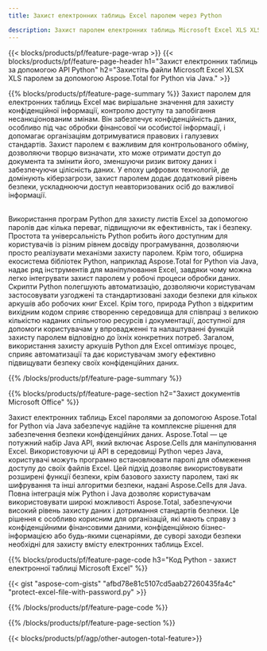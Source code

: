 ```yaml
---
title: Захист електронних таблиць Excel паролем через Python  

description: Захист паролем електронних таблиць Microsoft Excel XLS XLSX через програму Python. Застосуйте пароль з легкістю.
---
```


{{< blocks/products/pf/feature-page-wrap >}}
{{< blocks/products/pf/feature-page-header h1="Захист електронних таблиць за допомогою API Python" h2="Захистіть файли Microsoft Excel XLSX XLS паролем за допомогою Aspose.Total for Python via Java." >}}

{{% blocks/products/pf/feature-page-summary %}}
Захист паролем для електронних таблиць Excel має вирішальне значення для захисту конфіденційної інформації, контролю доступу та запобігання несанкціонованим змінам.  Він забезпечує конфіденційність даних, особливо під час обробки фінансової чи особистої інформації, і допомагає організаціям дотримуватися правових і галузевих стандартів.  Захист паролем є важливим для контрольованого обміну, дозволяючи творцю визначати, хто може отримати доступ до документа та змінити його, зменшуючи ризик витоку даних і забезпечуючи цілісність даних.  У епоху цифрових технологій, де домінують кіберзагрози, захист паролем додає додатковий рівень безпеки, ускладнюючи доступ неавторизованих осіб до важливої інформації. <br /><br />

Використання програм Python для захисту листів Excel за допомогою паролів дає кілька переваг, підвищуючи як ефективність, так і безпеку.  Простота та універсальність Python робить його доступним для користувачів із різним рівнем досвіду програмування, дозволяючи просто реалізувати механізми захисту паролем.  Крім того, обширна екосистема бібліотек Python, наприклад Aspose.Total for Python via Java, надає ряд інструментів для маніпулювання Excel, завдяки чому можна легко інтегрувати захист паролем у робочі процеси обробки даних.  Скрипти Python полегшують автоматизацію, дозволяючи користувачам застосовувати узгоджені та стандартизовані заходи безпеки для кількох аркушів або робочих книг Excel.  Крім того, природа Python з відкритим вихідним кодом сприяє створенню середовища для співпраці з великою кількістю наданих спільнотою ресурсів і документації, доступної для допомоги користувачам у впровадженні та налаштуванні функцій захисту паролем відповідно до їхніх конкретних потреб.  Загалом, використання захисту аркушів Python для Excel оптимізує процес, сприяє автоматизації та дає користувачам змогу ефективно підвищувати безпеку своїх конфіденційних даних.

{{% /blocks/products/pf/feature-page-summary  %}}



{{% blocks/products/pf/feature-page-section  h2="Захист документів Microsoft Office" %}}

Захист електронних таблиць Excel паролями за допомогою Aspose.Total for Python via Java забезпечує надійне та комплексне рішення для забезпечення безпеки конфіденційних даних. Aspose.Total — це потужний набір Java API, який включає Aspose.Cells для маніпулювання Excel.  Використовуючи ці API в середовищі Python через Java, користувачі можуть програмно встановлювати паролі для обмеження доступу до своїх файлів Excel.  Цей підхід дозволяє використовувати розширені функції безпеки, крім базового захисту паролем, такі як шифрування та інші алгоритми безпеки, надані Aspose.Cells для Java.  Повна інтеграція між Python і Java дозволяє користувачам використовувати широкі можливості Aspose.Total, забезпечуючи високий рівень захисту даних і дотримання стандартів безпеки.  Це рішення є особливо корисним для організацій, які мають справу з конфіденційними фінансовими даними, конфіденційною бізнес-інформацією або будь-якими сценаріями, де суворі заходи безпеки необхідні для захисту вмісту електронних таблиць Excel.

{{% blocks/products/pf/feature-page-code h3="Код Python - захист електронної таблиці Microsoft Excel" %}}

{{< gist "aspose-com-gists" "afbd78e81c5107cd5aab27260435fa4c" "protect-excel-file-with-password.py" >}}

{{% /blocks/products/pf/feature-page-code  %}}

{{% /blocks/products/pf/feature-page-section %}}

{{< blocks/products/pf/agp/other-autogen-total-feature>}}